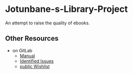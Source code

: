 # Jotunbane-s-Library-Project

An attempt to raise the quality of ebooks.

## Other Resources

+ on GitLab
  * [Manual](https://gitlab.com/lazy-book-crowd/jrc-manual)
  * [Identified Issues](https://gitlab.com/lazy-book-crowd/lazy-reading-club)
  * [public Wishlist](https://gitlab.com/lazy-book-crowd/more-bookz)
